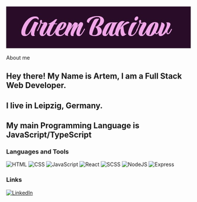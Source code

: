 [![Header](https://github.com/RickyTickyTavy69/RickyTickyTavy69/blob/main/assets/Artem%20Bakirov.jpg)](https://rickytickytavy69.github.io/My-new-Portfolio-2022/)

About me

## Hey there! My Name is Artem, I am a Full Stack Web Developer.
## I live in Leipzig, Germany.
## My main Programming Language is JavaScript/TypeScript

### Languages and Tools

![HTML](https://img.shields.io/badge/-HTML-FFDA1E?style=plastic&logo=html5)
![CSS](https://img.shields.io/badge/-CSS-78FF7F?style=plastic&logo=css3)
![JavaScript](https://img.shields.io/badge/-JavaScript-FF4B51?style=plastic&logo=javascript)
![React](https://img.shields.io/badge/-React.js-FF873C?style=plastic&logo=react)
![SCSS](https://img.shields.io/badge/-SCSS-5AD8FF?style=plastic&logo=sass)
![NodeJS](https://img.shields.io/badge/-Node.js-507FFF?style=plastic&logo=node.js)
![Express](https://img.shields.io/badge/-Express.js-8A45EB?style=plastic&logo=express)

### Links
[![LinkedIn](https://img.shields.io/badge/-LinkedIn-EB179D?style=plastic&logo=linkedin)](https://www.linkedin.com/in/artem-white-7b0496250/)

